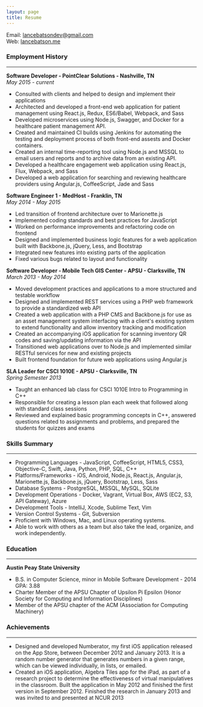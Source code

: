 ```yaml
---
layout: page
title: Resume
---
```

Email: [lancebatsondev@gmail.com](mailto:lancebatsondev@gmail.com)  
Web: [lancebatson.me](http://lancebatson.me)  

### Employment History
***
**Software Developer - PointClear Solutions - Nashville, TN**  
*May 2015 - current*  

- Consulted with clients and helped to design and implement their applications
- Architected and developed a front-end web application for patient management using React.js, Redux, ES6/Babel, Webpack, and Sass
- Developed microservices using Node.js, Swagger, and Docker for a healthcare patient management API.
- Created and maintained CI builds using Jenkins for automating the testing and deployment process of both front-end assests and Docker containers.
- Created an internal time-reporting tool using Node.js and MSSQL to email users and reports and to archive data from an existing API.
- Developed a healthcare engagement web application using React.js, Flux, Webpack, and Sass
- Developed a web application for searching and reviewing healthcare providers using Angular.js, CoffeeScript, Jade and Sass

**Software Engineer 1 - MedHost - Franklin, TN**  
*May 2014 - May 2015*  

- Led transition of frontend architecture over to Marionette.js
- Implemented coding standards and best practices for JavaScript
- Worked on performance improvements and refactoring code on frontend
- Designed and implemented business logic features for a web application built with Backbone.js, jQuery, Less, and Bootstrap
- Integrated new features into existing parts of the application
- Fixed various bugs related to layout and functionality

**Software Developer - Mobile Tech GIS Center - APSU - Clarksville, TN**  
*March 2013 - May 2014*  

- Moved development practices and applications to a more structured and testable workflow
- Designed and implemented REST services using a PHP web framework to provide a standardized web API
- Created a web application with a PHP CMS and Backbone.js for use as an asset management system interfacing with a client's existing system to extend functionality and allow inventory tracking and modification
- Created an accompanying iOS application for scanning inventory QR codes and saving/updating information via the API
- Transitioned web applications over to Node.js and implemented similar RESTful services for new and existing projects
- Built frontend foundation for future web applications using Angular.js

**SLA Leader for CSCI 1010E - APSU - Clarksville, TN**  
*Spring Semester 2013*  

- Taught an enhanced lab class for CSCI 1010E Intro to Programming in C++
- Responsible for creating a lesson plan each week that followed along with standard class sessions
- Reviewed and explained basic programming concepts in C++, answered questions related to assignments and problems, and prepared the students for quizzes and exams

### Skills Summary
***
- Programming Languages - JavaScript, CoffeeScript, HTML5, CSS3, Objective-C, Swift, Java, Python, PHP, SQL, C++
- Platforms/Frameworks - iOS, Android, Node.js, React.js, Angular.js, Marionette.js, Backbone.js, jQuery, Bootstrap, Less, Sass 
- Database Systems - PostgreSQL, MSSQL, MySQL, SQLite
- Development Operations - Docker, Vagrant, Virtual Box, AWS (EC2, S3, API Gateway), Azure
- Development Tools - IntelliJ, Xcode, Sublime Text, Vim
- Version Control Systems - Git, Subversion
- Proficient with Windows, Mac, and Linux operating systems.
- Able to work with others as a team but also take the lead, organize, and work independently.

### Education
***
**Austin Peay State University**  

- B.S. in Computer Science, minor in Mobile Software Development - 2014 GPA: 3.88
- Charter Member of the APSU Chapter of Upsilon Pi Epsilon (Honor Society for Computing and Information Disciplines)
- Member of the APSU chapter of the ACM (Association for Computing Machinery)

### Achievements
***
- Designed and developed Numberator, my first iOS application released on the App Store, between December 2012 and January 2013. It is a random number generator that generates numbers in a given range, which can be viewed individually, in lists, or emailed.
- Created an iOS application, Algebra Tiles app for the iPad, as part of a research project to determine the effectiveness of virtual manipulatives in the classroom. Built the application in May 2012 and finished the first version in September 2012. Finished the research in January 2013 and was invited to and presented at NCUR 2013
